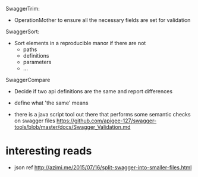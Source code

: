 SwaggerTrim:
- OperationMother to ensure all the necessary fields are set for validation

SwaggerSort:
- Sort elements in a reproducible manor if there are not
  - paths
  - definitions
  - parameters
  - ...

SwaggerCompare
- Decide if two api definitions are the same and report differences
- define what 'the same' means

- there is a java script tool out there that performs some semantic checks on swagger files 
  https://github.com/apigee-127/swagger-tools/blob/master/docs/Swagger_Validation.md

# interesting reads #
- json ref   http://azimi.me/2015/07/16/split-swagger-into-smaller-files.html